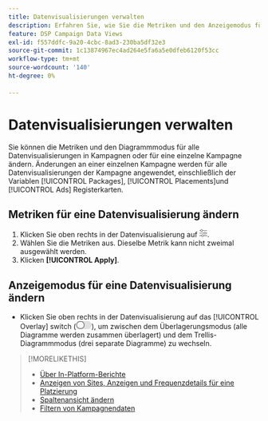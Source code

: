 ```yaml
---
title: Datenvisualisierungen verwalten
description: Erfahren Sie, wie Sie die Metriken und den Anzeigemodus für Datenvisualisierungen ändern.
feature: DSP Campaign Data Views
exl-id: f557ddfc-9a20-4cbc-8ad3-230ba5df32e3
source-git-commit: 1c13874967ec4ad264e5fa6a5e0dfeb6120f53cc
workflow-type: tm+mt
source-wordcount: '140'
ht-degree: 0%

---
```


# Datenvisualisierungen verwalten

Sie können die Metriken und den Diagrammmodus für alle Datenvisualisierungen in Kampagnen oder für eine einzelne Kampagne ändern. Änderungen an einer einzelnen Kampagne werden für alle Datenvisualisierungen der Kampagne angewendet, einschließlich der Variablen [!UICONTROL Packages], [!UICONTROL Placements]und [!UICONTROL Ads] Registerkarten.

## Metriken für eine Datenvisualisierung ändern

1. Klicken Sie oben rechts in der Datenvisualisierung auf ![Einstellungen](/help/dsp/assets/settings-chart.png).
1. Wählen Sie die Metriken aus.
Dieselbe Metrik kann nicht zweimal ausgewählt werden.
1. Klicken **[!UICONTROL Apply]**.

## Anzeigemodus für eine Datenvisualisierung ändern

* Klicken Sie oben rechts in der Datenvisualisierung auf das [!UICONTROL Overlay] switch (![Überlagerungsschalter](/help/dsp/assets/overlay.png)), um zwischen dem Überlagerungsmodus (alle Diagramme werden zusammen überlagert) und dem Trellis-Diagrammmodus (drei separate Diagramme) zu wechseln.

>[!MORELIKETHIS]
>
>* [Über In-Platform-Berichte](campaign-reports-about.md)
>* [Anzeigen von Sites, Anzeigen und Frequenzdetails für eine Platzierung](placement-details-view.md)
>* [Spaltenansicht ändern](column-view-change.md)
>* [Filtern von Kampagnendaten](campaign-data-filter.md)

